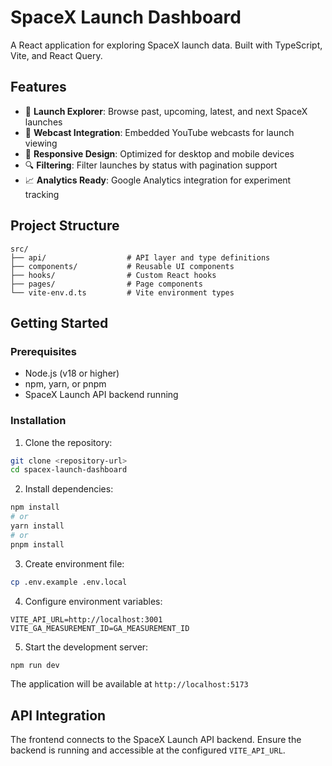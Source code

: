 # SpaceX Launch Dashboard

A React application for exploring SpaceX launch data. Built with TypeScript, Vite, and React Query.

## Features

- 🚀 **Launch Explorer**: Browse past, upcoming, latest, and next SpaceX launches
- 🎥 **Webcast Integration**: Embedded YouTube webcasts for launch viewing
- 📱 **Responsive Design**: Optimized for desktop and mobile devices
- 🔍 **Filtering**: Filter launches by status with pagination support
- 📈 **Analytics Ready**: Google Analytics integration for experiment tracking

## Project Structure

```
src/
├── api/                  # API layer and type definitions
├── components/           # Reusable UI components
├── hooks/                # Custom React hooks
├── pages/                # Page components
└── vite-env.d.ts         # Vite environment types
```

## Getting Started

### Prerequisites

- Node.js (v18 or higher)
- npm, yarn, or pnpm
- SpaceX Launch API backend running

### Installation

1. Clone the repository:

```bash
git clone <repository-url>
cd spacex-launch-dashboard
```

2. Install dependencies:

```bash
npm install
# or
yarn install
# or
pnpm install
```

3. Create environment file:

```bash
cp .env.example .env.local
```

4. Configure environment variables:

```env
VITE_API_URL=http://localhost:3001
VITE_GA_MEASUREMENT_ID=GA_MEASUREMENT_ID
```

5. Start the development server:

```bash
npm run dev
```

The application will be available at `http://localhost:5173`

## API Integration

The frontend connects to the SpaceX Launch API backend. Ensure the backend is running and accessible at the configured `VITE_API_URL`.
